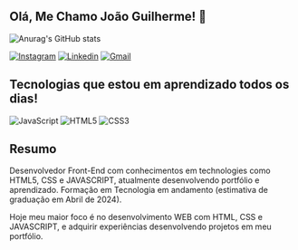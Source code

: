 ## Olá, Me Chamo João Guilherme! 🫲

![Anurag's GitHub stats](https://github-readme-stats.vercel.app/api?username=DevJoaoG&show_icons=true&bg_color=00000000)


[![Instagram](https://img.shields.io/badge/Instagram-E4405F?style=for-the-badge&logo=instagram&logoColor=white)](https://instagram.com/relevajao)
[![Linkedin](https://img.shields.io/badge/LinkedIn-0077B5?style=for-the-badge&logo=linkedin&logoColor=white)](https://linkedin.com/in/joão-guilherme-a9791b236/)
[![Gmail](https://img.shields.io/badge/Gmail-D14836?style=for-the-badge&logo=gmail&logoColor=white)](mailto:dvjoaog@gmail.com)

## Tecnologias que estou em aprendizado todos os dias!
![JavaScript](https://img.shields.io/badge/JavaScript-F7DF1E?style=for-the-badge&logo=javascript&logoColor=black)
![HTML5](https://img.shields.io/badge/HTML5-E34F26?style=for-the-badge&logo=html5&logoColor=white)
![CSS3](https://img.shields.io/badge/CSS3-1572B6?style=for-the-badge&logo=css3&logoColor=white)

## Resumo
Desenvolvedor Front-End com conhecimentos em technologies como HTML5, CSS e JAVASCRIPT, atualmente desenvolvendo portfólio e aprendizado.
Formação em Tecnologia em andamento (estimativa de graduação em Abril de 2024).

Hoje meu maior foco é no desenvolvimento WEB com HTML, CSS e JAVASCRIPT, e adquirir experiências desenvolvendo projetos em meu portfólio.
